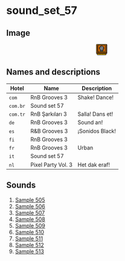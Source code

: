 # sound_set_57

## Image

<div align="center">

![sound_set_57](../uploads/imgs/57.gif)

</div>

## Names and descriptions

| Hotel | Name | Description |
|-|-|-|
| `com` | RnB Grooves 3 | Shake! Dance! |
| `com.br` | Sound set 57 |  |
| `com.tr` | RnB Şarkıları 3 | Salla! Dans et! |
| `de` | RnB Grooves 3 | Sound an! |
| `es` | R&B Grooves 3 | ¡Sonidos Black! |
| `fi` | RnB Grooves 3 |  |
| `fr` | RnB Grooves 3 | Urban |
| `it` | Sound set 57 |  |
| `nl` | Pixel Party Vol. 3 | Het dak eraf! |

## Sounds

1. [Sample 505](../uploads/sounds/sound_machine_sample_505.mp3)
1. [Sample 506](../uploads/sounds/sound_machine_sample_506.mp3)
1. [Sample 507](../uploads/sounds/sound_machine_sample_507.mp3)
1. [Sample 508](../uploads/sounds/sound_machine_sample_508.mp3)
1. [Sample 509](../uploads/sounds/sound_machine_sample_509.mp3)
1. [Sample 510](../uploads/sounds/sound_machine_sample_510.mp3)
1. [Sample 511](../uploads/sounds/sound_machine_sample_511.mp3)
1. [Sample 512](../uploads/sounds/sound_machine_sample_512.mp3)
1. [Sample 513](../uploads/sounds/sound_machine_sample_513.mp3)